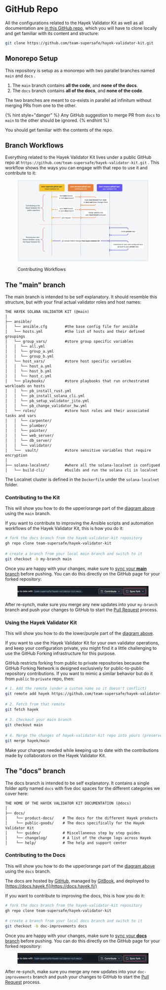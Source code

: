 # GitHub Repo

All the configurations related to the Hayek Validator Kit as well as all documentation are [in this GitHub repo](https://github.com/team-supersafe/hayek-validator-kit.git), which you will have to clone locally and get familiar with its content and structure:

```bash
git clone https://github.com/team-supersafe/hayek-validator-kit.git
```

## Monorepo Setup

This repository is setup as a monorepo with two parallel branches named `main` and `docs` .

1. The `main` branch contains **all the code**, and **none of the docs**.&#x20;
2. The `docs` branch contains **all of the docs**, and **none of the code**.

The two branches are meant to co-exists in parallel ad infinitum without merging PRs from one to the other.&#x20;

{% hint style="danger" %}
Any GitHub suggestion to merge PR from `docs`  to `main`  to the other should be ignored.
{% endhint %}

You should get familiar with the contents of the repo.&#x20;

## Branch Workflows

Everything related to the Hayek Validator Kit lives under a public GitHub repo at `https://github.com/team-supersafe/hayek-validator-kit.git` . This workflow shows the ways you can engage with that repo to use it and contribute to it:

<figure><img src="../.gitbook/assets/Hayek Validator Kit@2x (1).webp" alt=""><figcaption><p>Contributing Workflows</p></figcaption></figure>

## The "main" branch

The main branch is intended to be self explanatory. It should resemble this structure, but with your final actual validator roles and host names:

```
THE HAYEK SOLANA VALIDATOR KIT (@main)
│
├── ansible/
│   └── ansible.cfg        #the base config file for ansible
│   └── hosts.yml          #the list of hosts and their defined groupings
│   └── group_vars/        #store group specific variables
│   │  └── all.yml
│   │  └── group_a.yml
│   │  └── group_b.yml
│   └── host_vars/         #store host specific variables
│   │  └── host_a.yml
│   │  └── host_b.yml
│   │  └── host_c.yml
│   └── playbooks/         #store playbooks that run orchestrated workloads on hosts
│   │  └── pb_install_rust.yml     
│   │  └── pb_install_solana_cli.yml 
│   │  └── pb_setup_validator_jito.yml   
│   │  └── pb_change_validator_hw.yml      
│   └── roles/             #store host roles and their associated tasks and vars
│   │  └── carpenter/
│   │  └── plumber/
│   │  └── painter/
│   │  └── web_server/
│   │  └── db_server/
│   │  └── validator/
│   └──  vault/            #store sensitive variables that require encryption
│
├── solana-localnet/       #where all the solana-localnet is configued
│   └── build-cli/         #builds and run the solana cli in localnet 
```

The Localnet cluster is defined in the `Dockerfile` under the `solana-localnet` folder.

### Contributing to the Kit

This will show you how to do the upper/orange part of the [diagram above](github-repo.md#using-and-contributing) using the `main` branch.

If you want to contribute to improving the Ansible scripts and automation workflows of the Hayek Validator Kit, this is how you do it:

```bash
# fork the docs branch from the hayek-validator-kit repository
gh repo clone team-supersafe/hayek-validator-kit

# create a branch from your local main branch and switch to it
git checkout -b my-branch main
```

Once you are happy with your changes, make sure to [sync your **main** branch](https://docs.github.com/en/pull-requests/collaborating-with-pull-requests/working-with-forks/syncing-a-fork) before pushing. You can do this directly on the GitHub page for your forked repository:

<figure><img src="../.gitbook/assets/sync-fork-github.webp" alt=""><figcaption></figcaption></figure>

After re-synch, make sure you merge any new updates into your `my-branch` branch and push your changes to GitHub to start the [Pull Request](https://docs.github.com/en/pull-requests/collaborating-with-pull-requests/proposing-changes-to-your-work-with-pull-requests/about-pull-requests) process.

### Using the Hayek Validator Kit

This will show you how to do the lower/purple part of the [diagram above](github-repo.md#using-and-contributing).

If you want to use the Hayek Validator Kit for your own validator operations, and keep your configuration private, you might find it a little challenging to use the GitHub Forking infrastructure for this purpose.

GitHub restricts forking from public to private repositories because the GitHub Forking Network is designed exclusively for public-to-public repository contributions. If you want to mimic a similar behavior but do it from `public` to `private` repo, then:

```bash
# 1. Add the remote (under a custom name so it doesn't conflict)
git remote add hayek https://github.com/team-supersafe/hayek-validator-kit

# 2. Fetch from that remote
git fetch hayek

# 3. Checkout your main branch
git checkout main

# 4. Merge the changes of hayek-validator-kit repo into yours (preserves local changes/conflicts)
git merge hayek/main
```

Make your changes needed while keeping up to date with the contributions made by collaborators on the Hayek Validator Kit.

## The "docs" branch

The docs branch is intended to be self explanatory. It contains a single folder aptly named `docs` with five doc spaces for the different categories we cover here:

```
THE HOME OF THE HAYEK VALIDATOR KIT DOCUMENTATION (@docs)
│
├── docs/
│    └── product-docs/    # The docs for the different Hayek products
│    └── public-goods/    # The docs specifically for the Hayek Validator Kit
│    └── guides/          # Miscellaneous step by step guides
│    └── changelog/       # A list of the change logs across Hayek
│    └── help/            # The help and support center 

```

### Contributing to the Docs

This will show you how to do the upper/orange part of the [diagram above](github-repo.md#using-and-contributing) using the `docs` branch.

The docs are hosted by [GitHub](https://github.com/), managed by [GitBook](https://gitbook.com), and deployed to [https://docs.hayek.fi](https://docs.hayek.fi/)

If you want to contribute to improving the docs, this is how you do it:

```bash
# fork the docs branch from the hayek-validator-kit repository
gh repo clone team-supersafe/hayek-validator-kit

# create a branch from your local docs branch and switch to it
git checkout -b doc-improvements docs
```

Once you are happy with your changes, make sure to [sync your **docs** branch](https://docs.github.com/en/pull-requests/collaborating-with-pull-requests/working-with-forks/syncing-a-fork) before pushing. You can do this directly on the GitHub page for your forked repository:

<figure><img src="../.gitbook/assets/sync-fork-github.webp" alt=""><figcaption></figcaption></figure>

After re-synch, make sure you merge any new updates into your `doc-improvements` branch and push your changes to GitHub to start the [Pull Request](https://docs.github.com/en/pull-requests/collaborating-with-pull-requests/proposing-changes-to-your-work-with-pull-requests/about-pull-requests) process.
